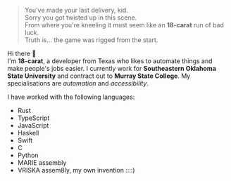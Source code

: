 > You've made your last delivery, kid.<br>
> Sorry you got twisted up in this scene.<br>
> From where you're kneeling it must seem like an **18-carat** run of bad luck.<br>
> Truth is... the game was rigged from the start.

Hi there 👋<br>
I'm **18-carat**, a developer from Texas<!-- Reznikoff --> who likes to automate things and make people's jobs easier.
I currently work for **Southeastern Oklahoma State University** and contract out to **Murray State College**. 
My specialisations are *automation* and *accessibility*.

I have worked with the following languages:
- Rust
- TypeScript
- JavaScript
- Haskell
- Swift
- C
- Python
- MARIE assembly
- VRISKA assem8ly, my own invention ::::)

<!--
**18-carat/18-carat** is a ✨ _special_ ✨ repository because its `README.md` (this file) appears on your GitHub profile.

Here are some ideas to get you started:

- 🔭 I’m currently working on ...
- 🌱 I’m currently learning ...
- 👯 I’m looking to collaborate on ...
- 🤔 I’m looking for help with ...
- 💬 Ask me about ...
- 📫 How to reach me: ...
- 😄 Pronouns: ...
- ⚡ Fun fact: ...
-->
